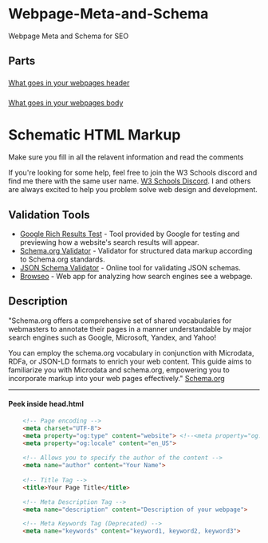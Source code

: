 # Webpage-Meta-and-Schema
Webpage Meta and Schema for SEO

## Parts
### <head></head>
[What goes in your webpages header <head></head>](https://github.com/00face/Webpage-Meta-and-Schema/blob/main/head.html)

### <body></body>
[What goes in your webpages body <body></body>](https://github.com/00face/Webpage-Meta-and-Schema/blob/main/body.html)

# Schematic HTML Markup
Make sure you fill in all the relavent information and read the comments <!---->

If you're looking for some help, feel free to join the W3 Schools discord and find me there with the same user name. [W3 Schools Discord](https://discord.gg/VtmwETMZP5). I and others are always excited to help you problem solve web design and development.

## Validation Tools
- [Google Rich Results Test](https://search.google.com/test/rich-results) - Tool provided by Google for testing and previewing how a website's search results will appear.
- [Schema.org Validator](https://validator.schema.org/) - Validator for structured data markup according to Schema.org standards.
- [JSON Schema Validator](https://www.jsonschemavalidator.net/) - Online tool for validating JSON schemas.
- [Browseo](https://www.browseo.net/) - Web app for analyzing how search engines see a webpage.

## Description

"Schema.org offers a comprehensive set of shared vocabularies for webmasters to annotate their pages in a manner understandable by major search engines such as Google, Microsoft, Yandex, and Yahoo!

You can employ the schema.org vocabulary in conjunction with Microdata, RDFa, or JSON-LD formats to enrich your web content. This guide aims to familiarize you with Microdata and schema.org, empowering you to incorporate markup into your web pages effectively."
[Schema.org](https://schema.org/docs/gs.html)

---
#### Peek inside head.html
```html
    <!-- Page encoding -->
    <meta charset="UTF-8">
    <meta property="og:type" content="website"> <!--<meta property="og:site_name" content="European Travel, Inc.">-->
    <meta property="og:locale" content="en_US">
    
    <!-- Allows you to specify the author of the content -->
    <meta name="author" content="Your Name">
    
    <!-- Title Tag -->
    <title>Your Page Title</title>

    <!-- Meta Description Tag -->
    <meta name="description" content="Description of your webpage">

    <!-- Meta Keywords Tag (Deprecated) -->
    <meta name="keywords" content="keyword1, keyword2, keyword3">
```
